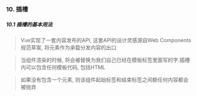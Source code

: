 ### 10. 插槽

##### 10.1 插槽的基本用法

> Vue实现了一套内容发布的API, 这套API的设计灵感源自Web Components规范草案, 将<slot>元素作为承载分发内容的出口

> 当组件渲染的时候, <slot></slot>将会被替换为我们自己已经在模板标签里面写的字.插槽内可以包含任何模板代码, 包括HTML

> 如果<navigation-link>没有包含一个<slot>元素, 则该组件起始标签和结束标签之间额任何内容都会被抛弃